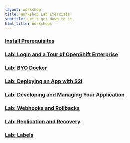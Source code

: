 ```yaml
---
layout: workshop
title: Workshop Lab Exercises
subtitle: Let's get down to it.
html_title: Workshops
---
```


### [Install Prerequisites](workshop-prerequisites.html)

### [Lab: Login and a Tour of OpenShift Enterprise](workshop-lab-welcome.html)

### [Lab: BYO Docker](workshop-lab-byodocker.html)

### [Lab: Deploying an App with S2I](workshop-lab-s2i.html)

### [Lab: Developing and Managing Your Application](workshop-lab-devmanage.html)

### [Lab: Webhooks and Rollbacks](workshop-lab-rollbacks.html)

### [Lab: Replication and Recovery](workshop-lab-replicationrecovery.html)

### [Lab: Labels](workshop-lab-labels.html)

<!--

### [Lab: Keep it Secret, Keep it Safe](workshop-secrets.html)

### [Lab: CI | CD Pipelines](workshop-lab-cicd.html)

### [Lab: Working with Storage](workshop-lab-storage.html)

### [Lab: Blue | Green Deployment](workshop-lab-bluegreen.html)

### [Lab: xPaaS on OpenShift](workshop-lab-xpaas.html)

### [Lab: Operations](workshop-lab-ops.html)

### [Lab: Operations](workshop-lab-nodeselectors.html)

### [Homework](workshop-homework.html)

-->
